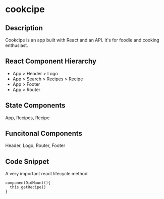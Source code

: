 # cookcipe
## Description
Cookcipe is an app built with React and an API. It's for foodie and cooking enthusiast.

## React Component Hierarchy
* App > Header > Logo
* App > Search > Recipes > Recipe
* App > Footer
* App > Router

## State Components
App, Recipes, Recipe

## Funcitonal Components
Header, Logo, Router, Footer

## Code Snippet
A very important react lifecycle method

```
componentDidMount(){
  this.getRecipe()
}




